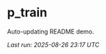 # p_train

Auto-updating README demo.

<!--START_SECTION:status-->
_Last run: 2025-08-26 23:17 UTC_
<!--END_SECTION:status-->

































































































































































